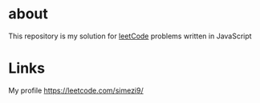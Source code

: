 # about

This repository is my solution for [leetCode](https://leetcode.com/) problems written in JavaScript

# Links

My profile
https://leetcode.com/simezi9/
